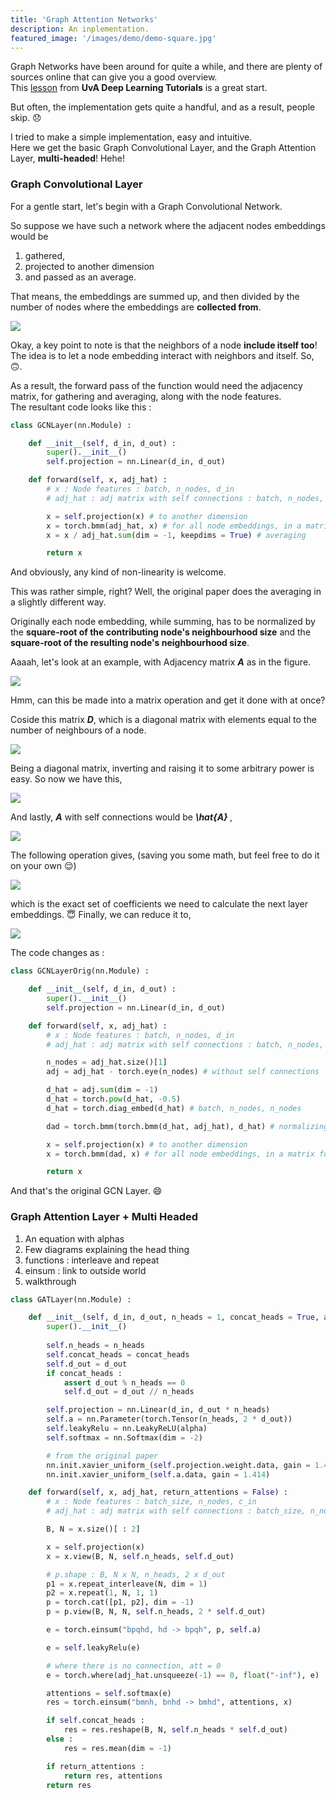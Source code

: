 ```yaml
---
title: 'Graph Attention Networks'
description: An inplementation.
featured_image: '/images/demo/demo-square.jpg'
---
```


Graph Networks have been around for quite a while, and there are plenty of sources online that can give you a good overview. <br>This [lesson](https://uvadlc-notebooks.readthedocs.io/en/latest/tutorial_notebooks/tutorial7/GNN_overview.html) from <b>UvA Deep Learning Tutorials</b> is a great start. 

But often, the implementation gets quite a handful, and as a result, people skip. 😞 

I tried to make a simple implementation, easy and intuitive.  
Here we get the basic Graph Convolutional Layer, and the Graph Attention Layer, <b>multi-headed</b>! Hehe! 

### Graph Convolutional Layer
For a gentle start, let's begin with a Graph Convolutional Network.

So suppose we have such a network where the adjacent nodes embeddings would be 
1. gathered, 
2. projected to another dimension
3. and passed as an average. 

That means, the embeddings are summed up, and then divided by the number of nodes where the embeddings are <b>collected from</b>.

![](/images/graphs/CodeCogsEqn.svg)

Okay, a key point to note is that the neighbors of a node <b>include itself too</b>! The idea is to let a node embedding interact with neighbors and itself. So, 🙃.

As a result, the forward pass of the function would need the adjacency matrix, for gathering and averaging, along with the node features.
<br>The resultant code looks like this :

```python
class GCNLayer(nn.Module) :

    def __init__(self, d_in, d_out) :
        super().__init__()
        self.projection = nn.Linear(d_in, d_out)

    def forward(self, x, adj_hat) :
        # x : Node features : batch, n_nodes, d_in
        # adj_hat : adj matrix with self connections : batch, n_nodes, n_nodes

        x = self.projection(x) # to another dimension
        x = torch.bmm(adj_hat, x) # for all node embeddings, in a matrix form
        x = x / adj_hat.sum(dim = -1, keepdims = True) # averaging

        return x 
```

And obviously, any kind of non-linearity is welcome. 

This was rather simple, right? Well, the original paper does the averaging in a slightly different way.<br>

Originally each node embedding, while summing, has to be normalized by the <b>square-root of the contributing node's neighbourhood size</b> and the <b>square-root of the resulting node's neighbourhood size</b>.

Aaaah, let's look at an example, with Adjacency matrix <i><b>A</b></i> as in the figure.

![](/images/graphs/graphs1.png)

Hmm, can this be made into a matrix operation and get it done with at once?

Coside this matrix <i><b>D</b></i>, which is a diagonal matrix with elements equal to the number of neighbours of a node.

![](/images/graphs/d.svg)

Being a diagonal matrix, inverting and raising it to some arbitrary power is easy. So now we have this, 

![](/images/graphs/d_half.svg)

And lastly, <i><b>A</b></i> with self connections would be <i><b>\hat{A} </b></i>,

![](/images/graphs/a_hat.svg)

The following operation gives, (saving you some math, but feel free to do it on your own 😌)

![](/images/graphs/mul.svg)

which is the exact set of coefficients we need to calculate the next layer embeddings. 😇
Finally, we can reduce it to,

![](/images/graphs/equ.svg)

The code changes as :
```python
class GCNLayerOrig(nn.Module) :

    def __init__(self, d_in, d_out) :
        super().__init__()
        self.projection = nn.Linear(d_in, d_out)

    def forward(self, x, adj_hat) :
        # x : Node features : batch, n_nodes, d_in
        # adj_hat : adj matrix with self connections : batch, n_nodes, n_nodes

        n_nodes = adj_hat.size()[1]
        adj = adj_hat - torch.eye(n_nodes) # without self connections

        d_hat = adj.sum(dim = -1)
        d_hat = torch.pow(d_hat, -0.5)
        d_hat = torch.diag_embed(d_hat) # batch, n_nodes, n_nodes

        dad = torch.bmm(torch.bmm(d_hat, adj_hat), d_hat) # normalizing matrix

        x = self.projection(x) # to another dimension
        x = torch.bmm(dad, x) # for all node embeddings, in a matrix form

        return x 
```

And that's the original GCN Layer. 😄

### Graph Attention Layer + Multi Headed

1. An equation with alphas
2. Few diagrams explaining the head thing
3. functions : interleave and repeat
4. einsum : link to outside world
5. walkthrough
 
```python
class GATLayer(nn.Module) :

    def __init__(self, d_in, d_out, n_heads = 1, concat_heads = True, alpha = 0.2) :
        super().__init__()
        
        self.n_heads = n_heads
        self.concat_heads = concat_heads
        self.d_out = d_out
        if concat_heads :
            assert d_out % n_heads == 0
            self.d_out = d_out // n_heads

        self.projection = nn.Linear(d_in, d_out * n_heads)
        self.a = nn.Parameter(torch.Tensor(n_heads, 2 * d_out))
        self.leakyRelu = nn.LeakyReLU(alpha)
        self.softmax = nn.Softmax(dim = -2)

        # from the original paper
        nn.init.xavier_uniform_(self.projection.weight.data, gain = 1.414)
        nn.init.xavier_uniform_(self.a.data, gain = 1.414)

    def forward(self, x, adj_hat, return_attentions = False) :
        # x : Node features : batch_size, n_nodes, c_in
        # adj_hat : adj matrix with self connections : batch_size, n_nodes, n_nodes

        B, N = x.size()[ : 2]

        x = self.projection(x)
        x = x.view(B, N, self.n_heads, self.d_out)

        # p.shape : B, N x N, n_heads, 2 x d_out
        p1 = x.repeat_interleave(N, dim = 1)
        p2 = x.repeat(1, N, 1, 1)
        p = torch.cat([p1, p2], dim = -1)
        p = p.view(B, N, N, self.n_heads, 2 * self.d_out)

        e = torch.einsum("bpqhd, hd -> bpqh", p, self.a)

        e = self.leakyRelu(e)

        # where there is no connection, att = 0
        e = torch.where(adj_hat.unsqueeze(-1) == 0, float("-inf"), e)

        attentions = self.softmax(e)
        res = torch.einsum("bmnh, bnhd -> bmhd", attentions, x)

        if self.concat_heads :
            res = res.reshape(B, N, self.n_heads * self.d_out)
        else :
            res = res.mean(dim = -1)

        if return_attentions :
            return res, attentions
        return res
```
